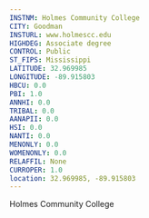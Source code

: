 ```yaml
---
INSTNM: Holmes Community College
CITY: Goodman
INSTURL: www.holmescc.edu
HIGHDEG: Associate degree
CONTROL: Public
ST_FIPS: Mississippi
LATITUDE: 32.969985
LONGITUDE: -89.915803
HBCU: 0.0
PBI: 1.0
ANNHI: 0.0
TRIBAL: 0.0
AANAPII: 0.0
HSI: 0.0
NANTI: 0.0
MENONLY: 0.0
WOMENONLY: 0.0
RELAFFIL: None
CURROPER: 1.0
location: 32.969985, -89.915803
---
```

Holmes Community College